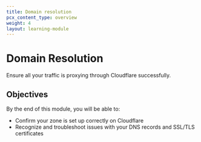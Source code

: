 ```yaml
---
title: Domain resolution
pcx_content_type: overview
weight: 4
layout: learning-module
---
```


# Domain Resolution

Ensure all your traffic is proxying through Cloudflare successfully. 

## Objectives

By the end of this module, you will be able to:

- Confirm your zone is set up correctly on Cloudflare
- Recognize and troubleshoot issues with your DNS records and SSL/TLS certificates